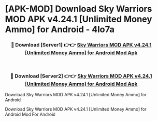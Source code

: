 # [APK-MOD] Download Sky Warriors MOD APK v4.24.1 [Unlimited Money Ammo] for Android - 4lo7a


<div align="center">
<h3>🔴 Download [Server1] 👉👉 <a href="https://apk-comot.site?title=Sky_Warriors_MOD_APK_v4.24.1_[Unlimited_Money_Ammo]_for_Android">Sky Warriors MOD APK v4.24.1 [Unlimited Money Ammo] for Android Mod Apk</a></h3><br>
<h3>🔴 Download [Server2] 👉👉 <a href="https://apk-comot.site?title=Sky_Warriors_MOD_APK_v4.24.1_[Unlimited_Money_Ammo]_for_Android">Sky Warriors MOD APK v4.24.1 [Unlimited Money Ammo] for Android Mod Apk</a></h3>
</div>



Download Sky Warriors MOD APK v4.24.1 [Unlimited Money Ammo] for Android 

Download Sky Warriors MOD APK v4.24.1 [Unlimited Money Ammo] for Android Mod For Android